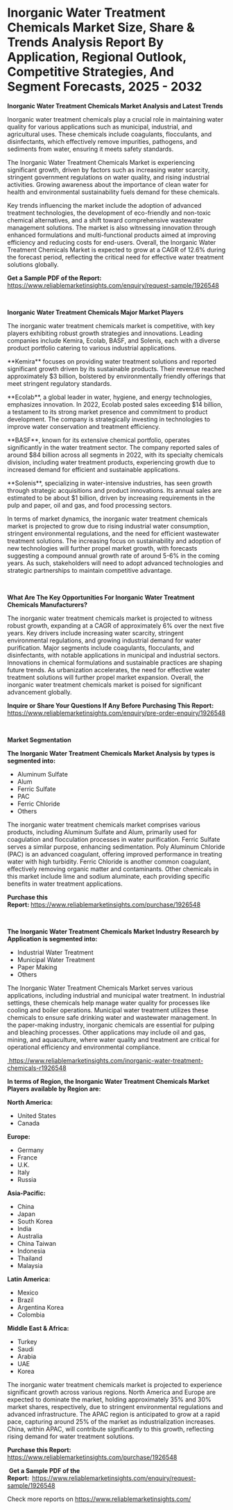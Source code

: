 <p><h1>Inorganic Water Treatment Chemicals Market Size, Share & Trends Analysis Report By Application, Regional Outlook, Competitive Strategies, And Segment Forecasts, 2025 - 2032</h1></p><p><strong>Inorganic Water Treatment Chemicals Market Analysis and Latest Trends</strong></p>
<p><p>Inorganic water treatment chemicals play a crucial role in maintaining water quality for various applications such as municipal, industrial, and agricultural uses. These chemicals include coagulants, flocculants, and disinfectants, which effectively remove impurities, pathogens, and sediments from water, ensuring it meets safety standards.</p><p>The Inorganic Water Treatment Chemicals Market is experiencing significant growth, driven by factors such as increasing water scarcity, stringent government regulations on water quality, and rising industrial activities. Growing awareness about the importance of clean water for health and environmental sustainability fuels demand for these chemicals. </p><p>Key trends influencing the market include the adoption of advanced treatment technologies, the development of eco-friendly and non-toxic chemical alternatives, and a shift toward comprehensive wastewater management solutions. The market is also witnessing innovation through enhanced formulations and multi-functional products aimed at improving efficiency and reducing costs for end-users. Overall, the Inorganic Water Treatment Chemicals Market is expected to grow at a CAGR of 12.6% during the forecast period, reflecting the critical need for effective water treatment solutions globally.</p></p>
<p><strong>Get a Sample PDF of the Report:&nbsp;</strong> <a href="https://www.reliablemarketinsights.com/enquiry/request-sample/1926548?utm_campaign=2010&utm_medium=2&utm_source=Github&utm_content=ia&utm_term=15012025&utm_id=inorganic-water-treatment-chemicals">https://www.reliablemarketinsights.com/enquiry/request-sample/1926548</a></p>
<p>&nbsp;</p>
<p><strong>Inorganic Water Treatment Chemicals Major Market Players</strong></p>
<p><p>The inorganic water treatment chemicals market is competitive, with key players exhibiting robust growth strategies and innovations. Leading companies include Kemira, Ecolab, BASF, and Solenis, each with a diverse product portfolio catering to various industrial applications.</p><p>**Kemira** focuses on providing water treatment solutions and reported significant growth driven by its sustainable products. Their revenue reached approximately $3 billion, bolstered by environmentally friendly offerings that meet stringent regulatory standards.</p><p>**Ecolab**, a global leader in water, hygiene, and energy technologies, emphasizes innovation. In 2022, Ecolab posted sales exceeding $14 billion, a testament to its strong market presence and commitment to product development. The company is strategically investing in technologies to improve water conservation and treatment efficiency.</p><p>**BASF**, known for its extensive chemical portfolio, operates significantly in the water treatment sector. The company reported sales of around $84 billion across all segments in 2022, with its specialty chemicals division, including water treatment products, experiencing growth due to increased demand for efficient and sustainable applications.</p><p>**Solenis**, specializing in water-intensive industries, has seen growth through strategic acquisitions and product innovations. Its annual sales are estimated to be about $1 billion, driven by increasing requirements in the pulp and paper, oil and gas, and food processing sectors.</p><p>In terms of market dynamics, the inorganic water treatment chemicals market is projected to grow due to rising industrial water consumption, stringent environmental regulations, and the need for efficient wastewater treatment solutions. The increasing focus on sustainability and adoption of new technologies will further propel market growth, with forecasts suggesting a compound annual growth rate of around 5-6% in the coming years. As such, stakeholders will need to adopt advanced technologies and strategic partnerships to maintain competitive advantage.</p></p>
<p>&nbsp;</p>
<p><strong>What Are The Key Opportunities For Inorganic Water Treatment Chemicals Manufacturers?</strong></p>
<p><p>The inorganic water treatment chemicals market is projected to witness robust growth, expanding at a CAGR of approximately 6% over the next five years. Key drivers include increasing water scarcity, stringent environmental regulations, and growing industrial demand for water purification. Major segments include coagulants, flocculants, and disinfectants, with notable applications in municipal and industrial sectors. Innovations in chemical formulations and sustainable practices are shaping future trends. As urbanization accelerates, the need for effective water treatment solutions will further propel market expansion. Overall, the inorganic water treatment chemicals market is poised for significant advancement globally.</p></p>
<p><strong>Inquire or Share Your Questions If Any Before Purchasing This Report:</strong> <a href="https://www.reliablemarketinsights.com/enquiry/pre-order-enquiry/1926548?utm_campaign=2010&utm_medium=2&utm_source=Github&utm_content=ia&utm_term=15012025&utm_id=inorganic-water-treatment-chemicals">https://www.reliablemarketinsights.com/enquiry/pre-order-enquiry/1926548</a></p>
<p>&nbsp;</p>
<p><strong>Market Segmentation</strong></p>
<p><strong>The Inorganic Water Treatment Chemicals Market Analysis by types is segmented into:</strong></p>
<p><ul><li>Aluminum Sulfate</li><li>Alum</li><li>Ferric Sulfate</li><li>PAC</li><li>Ferric Chloride</li><li>Others</li></ul></p>
<p><p>The inorganic water treatment chemicals market comprises various products, including Aluminum Sulfate and Alum, primarily used for coagulation and flocculation processes in water purification. Ferric Sulfate serves a similar purpose, enhancing sedimentation. Poly Aluminum Chloride (PAC) is an advanced coagulant, offering improved performance in treating water with high turbidity. Ferric Chloride is another common coagulant, effectively removing organic matter and contaminants. Other chemicals in this market include lime and sodium aluminate, each providing specific benefits in water treatment applications.</p></p>
<p><strong>Purchase this Report:&nbsp;</strong><a href="https://www.reliablemarketinsights.com/purchase/1926548?utm_campaign=2010&utm_medium=2&utm_source=Github&utm_content=ia&utm_term=15012025&utm_id=inorganic-water-treatment-chemicals">https://www.reliablemarketinsights.com/purchase/1926548</a></p>
<p>&nbsp;</p>
<p><strong>The Inorganic Water Treatment Chemicals Market Industry Research by Application is segmented into:</strong></p>
<p><ul><li>Industrial Water Treatment</li><li>Municipal Water Treatment</li><li>Paper Making</li><li>Others</li></ul></p>
<p><p>The Inorganic Water Treatment Chemicals Market serves various applications, including industrial and municipal water treatment. In industrial settings, these chemicals help manage water quality for processes like cooling and boiler operations. Municipal water treatment utilizes these chemicals to ensure safe drinking water and wastewater management. In the paper-making industry, inorganic chemicals are essential for pulping and bleaching processes. Other applications may include oil and gas, mining, and aquaculture, where water quality and treatment are critical for operational efficiency and environmental compliance.</p></p>
<p><a href="https://www.reliablemarketinsights.com/inorganic-water-treatment-chemicals-r1926548?utm_campaign=2010&utm_medium=2&utm_source=Github&utm_content=ia&utm_term=15012025&utm_id=inorganic-water-treatment-chemicals">&nbsp;https://www.reliablemarketinsights.com/inorganic-water-treatment-chemicals-r1926548</a></p>
<p><strong>In terms of Region, the Inorganic Water Treatment Chemicals Market Players available by Region are:</strong></p>
<p>
    <p> <strong> North America: </strong>
        <ul>
            <li>United States</li>
            <li>Canada</li>
        </ul>
        </p> 
    <p> <strong> Europe: </strong>
        <ul>
            <li>Germany</li>
            <li>France</li>
            <li>U.K.</li>
            <li>Italy</li>
            <li>Russia</li>
        </ul>
        </p> 
    <p> <strong> Asia-Pacific: </strong>
        <ul>
            <li>China</li>
            <li>Japan</li>
            <li>South Korea</li>
            <li>India</li>
            <li>Australia</li>
            <li>China Taiwan</li>
            <li>Indonesia</li>
            <li>Thailand</li>
            <li>Malaysia</li>
        </ul>
        </p> 
    <p> <strong> Latin America: </strong>
        <ul>
            <li>Mexico</li>
            <li>Brazil</li>
            <li>Argentina Korea</li>
            <li>Colombia</li>
        </ul>
        </p> 
    <p> <strong> Middle East & Africa: </strong>
        <ul>
            <li>Turkey</li>
            <li>Saudi</li>
            <li>Arabia</li>
            <li>UAE</li>
            <li>Korea</li>
        </ul>
    </p>
    </p>
<p><p>The inorganic water treatment chemicals market is projected to experience significant growth across various regions. North America and Europe are expected to dominate the market, holding approximately 35% and 30% market shares, respectively, due to stringent environmental regulations and advanced infrastructure. The APAC region is anticipated to grow at a rapid pace, capturing around 25% of the market as industrialization increases. China, within APAC, will contribute significantly to this growth, reflecting rising demand for water treatment solutions.</p></p>
<p><strong>Purchase this Report: </strong><a href="https://www.reliablemarketinsights.com/purchase/1926548?utm_campaign=2010&utm_medium=2&utm_source=Github&utm_content=ia&utm_term=15012025&utm_id=inorganic-water-treatment-chemicals">https://www.reliablemarketinsights.com/purchase/1926548</a></p>
<p>&nbsp;<strong>Get a Sample PDF of the Report:&nbsp;&nbsp;</strong><a href="https://www.reliablemarketinsights.com/enquiry/request-sample/1926548?utm_campaign=2010&utm_medium=2&utm_source=Github&utm_content=ia&utm_term=15012025&utm_id=inorganic-water-treatment-chemicals">https://www.reliablemarketinsights.com/enquiry/request-sample/1926548</a></p>
<p><strong></strong></p>
<p>Check more reports on <a href="https://www.reliablemarketinsights.com/?utm_campaign=2010&utm_medium=2&utm_source=Github&utm_content=ia&utm_term=15012025&utm_id=inorganic-water-treatment-chemicals">https://www.reliablemarketinsights.com/</a></p>